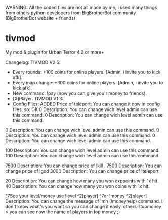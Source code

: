 
WARNING: All the coded files are not all made by me, i used many things from others python developers from BigBrotherBot community (BigBrotherBot website + friends)

# tivmod
My mod &amp; plugin for Urban Terror 4.2 or more+

Changelog:
                              TIVMOD V2.5:
- Every rounds: +100 coins for online players. [Admin, i invite you to kick afk].
- Every map change: +300 coins for online players. [Admin, i invite you to kick afk].
- New command: !pay <player> <number> (now you can give you'r money to friends).
- [X]Player.
                              TIVMOD V1.3:
- Config Files: ADDED
Price of teleport: You can change it now in config files, so: OK
<set name="minlevel_level">0</set>
Description: You can change wich level admin can use this command.
<set name="minlevel_money">0</set>
Description: You can change wich level admin can use this command.

<set name="minlevel_kill">0</set>
Description: You can change wich level admin can use this command.
<set name="minlevel_god">0</set>
Description: You can change wich level admin can use this command.
<set name="minlevel_teleport">0</set>
Description: You can change wich level admin can use this command.

<set name="minlevel_givemoney">100</set>
Description: You can change wich level admin can use this command.
<set name="minlevel_givexp">100</set>
Description: You can change wich level admin can use this command.

<set name="price_kill">7500</set>
Description: You can change price of !kill <player>.
<set name="price_god">7500</set>
Description: You can change price of !god <player>
<set name="price_teleport">3000</set>
Description: You can change price of !teleport <player>

<set name="hit_win_xp">20</set>
Description: You can change how many you won exppoints with 1x hit.
<set name="hit_win_money">40</set>
Description: You can change how many you won coins with 1x hit.

<set name="message_help">^7See your level/money use !level ^2[player] ^7or !money ^2[player]</set>
Description: You can change the message of !mh (!moneyhelp) command. I don't know what's you want so you can change it easly.
                others:
!topmoney > you can see now the name of players in top money ;)
